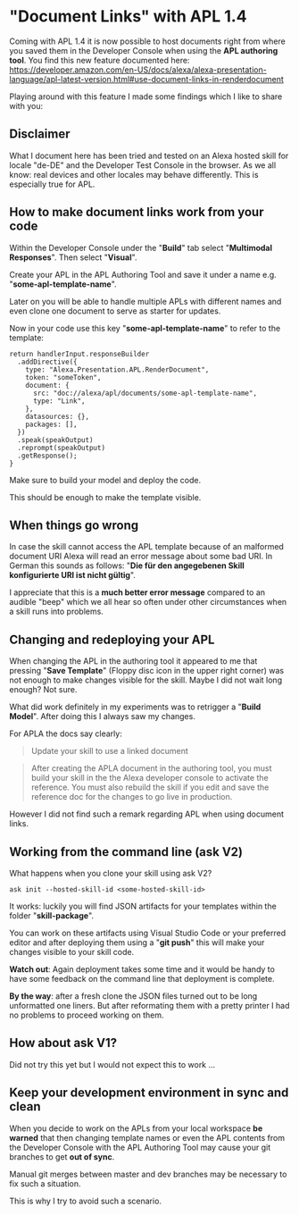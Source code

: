 # "Document Links" with APL 1.4 

Coming with APL 1.4 it is now possible to host documents right from where you saved them in the Developer Console when using the **APL authoring tool**. You find this new feature documented here:
https://developer.amazon.com/en-US/docs/alexa/alexa-presentation-language/apl-latest-version.html#use-document-links-in-renderdocument

Playing around with this feature I made some findings which I like to share with you:

## Disclaimer

What I document here has been tried and tested on an Alexa hosted skill for locale "de-DE" and the Developer Test Console in the browser. As we all know: real devices and other locales may behave differently. This is especially true for APL.


## How to make document links work from your code

Within the Developer Console under the "**Build**" tab select "**Multimodal Responses**". Then select "**Visual**".

Create your APL in the APL Authoring Tool and save it under a name e.g. "**some-apl-template-name**". 

Later on you will be able to handle multiple APLs with different names and even clone one document to serve as starter for updates.

Now in your code use this key "**some-apl-template-name**" to refer to the template:

    return handlerInput.responseBuilder
      .addDirective({
        type: "Alexa.Presentation.APL.RenderDocument",
        token: "someToken",
        document: {
          src: "doc://alexa/apl/documents/some-apl-template-name",
          type: "Link",
        },
        datasources: {},
        packages: [],
      })
      .speak(speakOutput)
      .reprompt(speakOutput)
      .getResponse();
    }

Make sure to build your model and deploy the code.

This should be enough to make the template visible.

## When things go wrong

In case the skill cannot access the APL template because of an malformed document URI Alexa will read an error message about some bad URI. In German this sounds as follows: "**Die für den angegebenen Skill konfigurierte URI ist nicht gültig**". 

I appreciate that this is a **much better error message** compared to an audible "beep" which we all hear so often under other circumstances when a skill runs into problems. 


## Changing and redeploying your APL 

When changing the APL in the authoring tool it appeared to me that pressing "**Save Template**" (Floppy disc icon in the upper right corner) was not enough to make changes visible for the skill. Maybe I did not wait long enough? Not sure. 

What did work definitely in my experiments was to retrigger a "**Build Model**". After doing this I always saw my changes.

For APLA the docs say clearly: 

> Update your skill to use a linked document

> After creating the APLA document in the authoring tool, you must build your skill in the the Alexa developer console to activate the reference. You must also rebuild the skill if you edit and save the reference doc for the changes to go live in production.

However I did not find such a remark regarding APL when using document links.



## Working from the command line (ask V2)

What happens when you clone your skill using ask V2? 

    ask init --hosted-skill-id <some-hosted-skill-id>

It works: luckily you will find JSON artifacts for your templates within the folder "**skill-package**". 

You can work on these artifacts using Visual Studio Code or your preferred editor and after deploying them using a "**git push**" this will make your changes visible to your skill code. 

**Watch out**: Again deployment  takes some time and it would be handy to have some feedback on the command line that deployment is complete.

**By the way**: after a fresh clone the JSON files turned out to be long unformatted one liners. But after reformating them with a pretty printer I had no problems to proceed working on them.


## How about ask V1?

Did not try this yet but I would not expect this to work ...

## Keep your development environment in sync and clean

When you decide to work on the APLs from your local workspace **be warned** that then changing template names or even the APL contents from the Developer Console with the APL Authoring Tool may cause your git branches to get **out of sync**. 

Manual git merges between master and dev branches may be necessary to fix such a situation. 

This is why I try to avoid such a scenario. 




